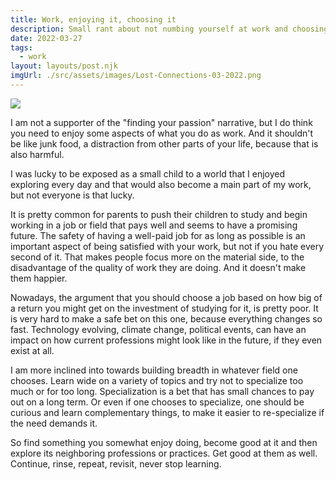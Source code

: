 ```yaml
---
title: Work, enjoying it, choosing it
description: Small rant about not numbing yourself at work and choosing a job for the long term
date: 2022-03-27
tags:
  - work
layout: layouts/post.njk
imgUrl: ./src/assets/images/Lost-Connections-03-2022.png
---
```


![](/img/Lost-Connections-03-2022.png)

I am not a supporter of the "finding your passion" narrative, but I do think you need to enjoy some aspects of what you do as work. And it shouldn't be like junk food, a distraction from other parts of your life, because that is also harmful.

I was lucky to be exposed as a small child to a world that I enjoyed exploring every day and that would also become a main part of my work, but not everyone is that lucky.

It is pretty common for parents to push their children to study and begin working in a job or field that pays well and seems to have a promising future. The safety of having a well-paid job for as long as possible is an important aspect of being satisfied with your work, but not if you hate every second of it. That makes people focus more on the material side, to the disadvantage of the quality of work they are doing. And it doesn't make them happier.

Nowadays, the argument that you should choose a job based on how big of a return you might get on the investment of studying for it, is pretty poor. It is very hard to make a safe bet on this one, because everything changes so fast. Technology evolving, climate change, political events, can have an impact on how current professions might look like in the future, if they even exist at all.

I am more inclined into towards building breadth in whatever field one chooses. Learn wide on a variety of topics and try not to specialize too much or for too long. Specialization is a bet that has small chances to pay out on a long term. Or even if one chooses to specialize, one should be curious and learn complementary things, to make it easier to re-specialize if the need demands it.

So find something you somewhat enjoy doing, become good at it and then explore its neighboring professions or practices. Get good at them as well. Continue, rinse, repeat, revisit, never stop learning.


